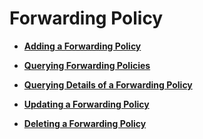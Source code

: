 # Forwarding Policy<a name="EN-US_TOPIC_0136295313"></a>

-   **[Adding a Forwarding Policy](adding-a-forwarding-policy-enhanced.md)**  

-   **[Querying Forwarding Policies](querying-forwarding-policies-enhanced.md)**  

-   **[Querying Details of a Forwarding Policy](querying-details-of-a-forwarding-policy-enhanced.md)**  

-   **[Updating a Forwarding Policy](updating-a-forwarding-policy-enhanced.md)**  

-   **[Deleting a Forwarding Policy](forwarding-rule-enhanced.md)**  


